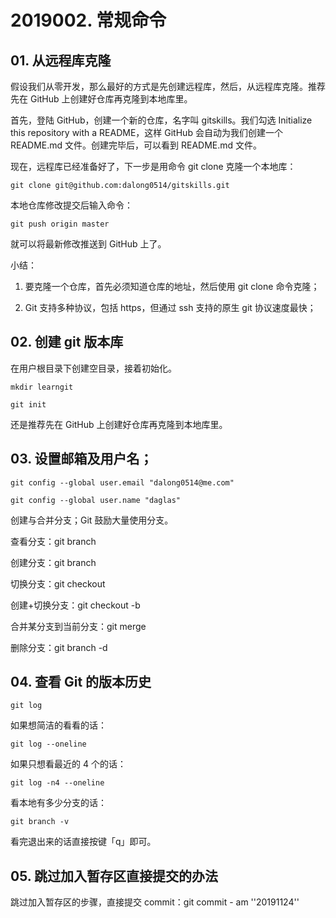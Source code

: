 # 2019002. 常规命令

## 01. 从远程库克隆
假设我们从零开发，那么最好的方式是先创建远程库，然后，从远程库克隆。推荐先在 GitHub 上创建好仓库再克隆到本地库里。

首先，登陆 GitHub，创建一个新的仓库，名字叫 gitskills。我们勾选 Initialize this repository with a README，这样 GitHub 会自动为我们创建一个 README.md 文件。创建完毕后，可以看到 README.md 文件。

现在，远程库已经准备好了，下一步是用命令 git clone 克隆一个本地库：

	git clone git@github.com:dalong0514/gitskills.git

本地仓库修改提交后输入命令：

	git push origin master

就可以将最新修改推送到 GitHub 上了。

小结：

1. 要克隆一个仓库，首先必须知道仓库的地址，然后使用 git clone 命令克隆；

2. Git 支持多种协议，包括 https，但通过 ssh 支持的原生 git 协议速度最快；

## 02. 创建 git 版本库
在用户根目录下创建空目录，接着初始化。 

```
mkdir learngit 

git init 
```

还是推荐先在 GitHub 上创建好仓库再克隆到本地库里。

## 03. 设置邮箱及用户名；
```
git config --global user.email "dalong0514@me.com" 

git config --global user.name "daglas" 
```

创建与合并分支；Git 鼓励大量使用分支。

查看分支：git branch 

创建分支：git branch <name> 

切换分支：git checkout <name> 

创建+切换分支：git checkout -b <name> 

合并某分支到当前分支：git merge <name> 

删除分支：git branch -d <name> 

## 04. 查看 Git 的版本历史

	git log

如果想简洁的看看的话：

	git log --oneline

如果只想看最近的 4 个的话：

	git log -n4 --oneline

看本地有多少分支的话：

	git branch -v


看完退出来的话直接按键「q」即可。

## 05. 跳过加入暂存区直接提交的办法

跳过加入暂存区的步骤，直接提交 commit：git commit - am ''20191124''



